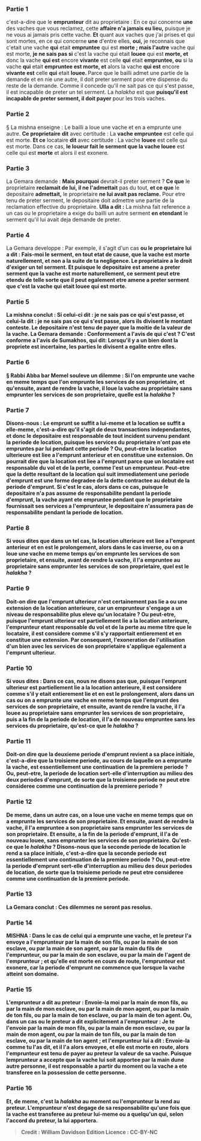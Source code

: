 
### Partie 1
c'est-a-dire que le <b>emprunteur</b> dit au proprietaire : En ce qui concerne <b>une</b> des vaches que vous reclamez, cette <b>affaire n'a jamais eu lieu,</b> puisque je ne vous ai jamais pris cette vache. <b>Et</b> quant aux vaches que j'ai prises et qui sont mortes, en ce qui concerne <b>une</b> d'entre elles, <b>oui,</b> je reconnais que c'etait une vache <b>qui</b> etait <b>empruntee</b> qui est <b>morte ; mais l'autre</b> vache qui est morte, <b>je ne sais pas si</b> c'est la vache qui etait <b>louee</b> qui est <b>morte, et</b> donc la vache <b>qui est</b> encore <b>vivante</b> est celle <b>qui</b> etait <b>empruntee, ou</b> si la vache <b>qui</b> etait <b>empruntee est morte, et</b> alors la vache <b>qui est</b> encore <b>vivante est</b> celle <b>qui</b> etait <b>louee. </b> Parce que le bailli admet une partie de la demande et en nie une autre, il doit preter serment pour etre dispense du reste de la demande. Comme il concede qu'il ne sait pas ce qui s'est passe, il est incapable de preter un tel serment. La <i>halakha</i> est que <b>puisqu'il est incapable de preter serment, il doit payer</b> pour les trois vaches.

### Partie 2
§ La mishna enseigne : Le bailli a loue une vache et en a emprunte une autre. <b>Ce proprietaire</b> <b>dit</b> avec certitude : La <b>vache empruntee</b> est celle qui est morte. <b>Et ce</b> locataire <b>dit</b> avec certitude : La vache <b>louee</b> est celle qui est morte. Dans ce cas, <b>le loueur fait le serment que la vache louee</b> est celle qui est <b>morte</b> et alors il est exonere.

### Partie 3
La Gemara demande : <b>Mais pourquoi</b> devrait-il preter serment ? <b>Ce que</b> le proprietaire <b>reclamait de lui, il ne l'admettait</b> pas du tout, <b>et ce que</b> le depositaire <b>admettait,</b> le proprietaire <b>ne lui avait pas reclame.</b> Pour etre tenu de preter serment, le depositaire doit admettre une partie de la reclamation effective du proprietaire. <b>Ulla a dit :</b> La mishna fait reference a un cas ou le proprietaire a exige du bailli un autre serment <b>en etendant</b> le serment qu'il lui avait deja demande de preter.

### Partie 4
La Gemara developpe : Par exemple, il s'agit d'un cas <b>ou le proprietaire <b>lui a dit : Fais-moi le serment, en tout etat de cause, que</b> la vache <b>est morte naturellement,</b> et non a la suite de ta negligence. Le proprietaire a le droit d'exiger un tel serment. <b>Et puisque</b> le depositaire <b>est amene a preter serment que</b> la vache <b>est morte naturellement,</b> ce serment peut etre etendu de telle sorte que <b>il</b> peut <b>egalement etre amene a preter serment que</b> c'est la vache qui etait <b>louee</b> qui <b>est morte.</b>

### Partie 5
La mishna conclut : Si <b>celui-ci</b> <b>dit : je ne sais pas</b> ce qui s'est passe, <b>et celui-la</b> <b>dit : </b> je ne sais pas ce qui s'est passe, alors ils divisent le montant conteste. Le depositaire n'est tenu de payer que la moitie de la valeur de la vache. La Gemara demande : Conformement a <b>l'avis de qui</b> <b>c'est ? </b> C'est <b>conforme a l'avis de <b>Sumakhos, qui dit:</b> Lorsqu'il y a <b>un bien dont la propriete est incertaine,</b> les parties le <b>divisent</b> a egalite entre elles.

### Partie 6
§ <b>Rabbi Abba bar Memel souleve un dilemme :</b> Si l'on <b>emprunte</b> une vache en meme temps que l'on <b>emprunte les services de son <b>proprietaire,</b> et qu'ensuite, avant de rendre la vache, <b>il loue</b> la vache au proprietaire <b>sans</b> emprunter les services de son <b>proprietaire, quelle est</b> la <i>halakha</i> ?

### Partie 7
<b>Disons-nous :</b> Le <b>emprunt se suffit a lui-meme et</b> la <b>location se suffit a elle-meme,</b> c'est-a-dire qu'il s'agit de deux transactions independantes, et donc le depositaire est responsable de tout incident survenu pendant la periode de location, puisque les services du proprietaire n'ont pas ete empruntes par lui pendant cette periode ? <b>Ou, peut-etre</b> la <b>location ulterieure est liee</b> a l'<b>emprunt</b> anterieur et en constitue une extension. On pourrait dire que la location est liee a l'emprunt <b>parce que</b> un locataire est <b>responsable du vol et de la perte,</b> comme l'est un emprunteur. Peut-etre que la dette resultant de la location qui suit immediatement une periode d'emprunt est une forme degradee de la dette contractee au debut de la periode d'emprunt. Si c'est le cas, alors dans ce cas, puisque le depositaire n'a pas assume de responsabilite pendant la periode d'emprunt, la vache ayant ete empruntee pendant que le proprietaire fournissait ses services a l'emprunteur, le depositaire n'assumera pas de responsabilite pendant la periode de location.

### Partie 8
<b>Si vous dites</b> que dans un tel cas, la <b>location ulterieure est liee a</b> l'<b>emprunt</b> anterieur et en est le prolongement, alors dans le cas inverse, ou <b>on a loue</b> une vache en meme temps qu'on <b>emprunte</b> les services de son <b>proprietaire, </b> et ensuite, avant de rendre la vache, <b>il l'a empruntee</b> au proprietaire <b>sans</b> emprunter les services de son <b>proprietaire, quel est</b> le <i>halakha</i> ?

### Partie 9
Doit-on dire que l'<b>emprunt ulterieur n'est certainement pas lie a</b> ou une extension de la <b>location anterieure,</b> car un emprunteur s'engage a un niveau de responsabilite plus eleve qu'un locataire ? <b>Ou peut-etre, puisque</b> l'emprunt ulterieur est <b>partiellement lie</b> a la location anterieure, l'emprunteur etant responsable du vol et de la perte au meme titre que le locataire, <b>il est considere comme s'il s'y rapportait entierement</b> et en constitue une extension. Par consequent, l'exoneration de l'utilisation d'un bien avec les services de son proprietaire s'applique egalement a l'emprunt ulterieur.

### Partie 10
<b>Si vous dites : </b> Dans ce cas, <b>nous ne disons pas que, puisque</b> l'emprunt ulterieur est <b>partiellement lie</b> a la location anterieure, <b>il est considere comme s'il y etait entierement lie</b> et en est le prolongement, alors dans un cas ou <b>on a emprunte</b> une vache en meme temps que <b>l'emprunt des services de son <b>proprietaire</b>, et</b> ensuite, avant de rendre la vache, <b>il l'a louee</b> au proprietaire <b>sans</b> emprunter les services de son <b>proprietaire, puis</b> a la fin de la periode de location, <b>il</b> l'a de nouveau <b>empruntee</b> sans les services du proprietaire, <b>qu'est-ce que</b> le <i>halakha</i> ?

### Partie 11
Doit-on dire que la deuxieme periode d'<b>emprunt revient a sa</b> place initiale,</b> c'est-a-dire que la troisieme periode, au cours de laquelle on a emprunte la vache, est essentiellement une continuation de la premiere periode ? <b>Ou, peut-etre,</b> la periode de <b>location</b> sert-elle d'<b>interruption au milieu</b> des deux periodes d'emprunt, de sorte que la troisieme periode ne peut etre consideree comme une continuation de la premiere periode ?

### Partie 12
De meme, dans un autre cas, <b>on a loue</b> une vache en meme temps que <b>on a emprunte les services de son <b>proprietaire</b>. Et</b> ensuite, avant de rendre la vache, <b>il l'a empruntee</b> a son proprietaire sans emprunter les services de son proprietaire. <b>Et ensuite,</b> a la fin de la periode d'emprunt, <b>il</b> l'a de nouveau <b>louee,</b> sans emprunter les services de son proprietaire. <b>Qu'est-ce que</b> le <i>halakha</i> ? <b>Disons-nous</b> que la seconde periode de <b>location le rend</b> <b>a sa</b> place initiale,</b> c'est-a-dire que la seconde periode est essentiellement une continuation de la premiere periode ? <b>Ou, peut-etre</b> la periode d'<b>emprunt</b> sert-elle d'<b>interruption au milieu</b> des deux periodes de location, de sorte que la troisieme periode ne peut etre consideree comme une continuation de la premiere periode.

### Partie 13
La Gemara conclut : Ces dilemmes ne seront pas resolus.

### Partie 14
<strong>MISHNA : </strong>Dans le cas de <b>celui qui a emprunte une vache, et</b> le preteur l'a <b>envoye a</b> l'emprunteur <b>par la main de</b> son <b>fils,</b> ou <b>par la main de son esclave, </b> ou <b>par la main de son agent, ou par la main</b> du <b>fils de l'emprunteur,</b> ou <b>par la main de son esclave,</b> ou <b>par la main de</b> l'<b>agent de</b> l'<b>emprunteur ; et qu'elle est morte</b> en cours de route, l'emprunteur <b>est exonere,</b> car la periode d'emprunt ne commence que lorsque la vache atteint son domaine.

### Partie 15
<b>L'emprunteur a dit au</b> <b>preteur : <b>Envoie-la moi par la main de mon fils,</b> ou <b>par la main de mon esclave,</b> ou <b>par la main de mon agent, ou par la main de ton fils,</b> ou <b>par la main de ton esclave,</b> ou <b>par la main de ton agent. Ou,</b> dans un cas <b>ou le preteur a dit</b> explicitement <b>a</b> l'emprunteur : <b>Je te l'envoie par la main de mon fils,</b> ou <b>par la main de mon esclave,</b> ou <b>par la main de mon agent, ou par la main de ton fils,</b> ou <b>par la main de ton esclave,</b> ou <b>par la main de ton agent ; et l'emprunteur lui a dit : Envoie</b>-la comme tu l'as dit, <b>et il</b> l'a alors <b>envoyee, et elle est morte</b> en route, alors l'emprunteur <b>est tenu</b> de payer au preteur la valeur de sa vache. Puisque lemprunteur a accepte que la vache lui soit apportee par la main dune autre personne, il est responsable a partir du moment ou la vache a ete transferee en la possession de cette personne.

### Partie 16
<b>Et, de meme,</b> c'est la <i>halakha</i> <b>au</b> moment ou</b> l'emprunteur la <b>rend</b> au preteur. L'emprunteur n'est degage de sa responsabilite qu'une fois que la vache est transferee au preteur lui-meme ou a quelqu'un qui, selon l'accord du preteur, la lui apportera.

>Credit : William Davidson Edition
>Licence : CC-BY-NC